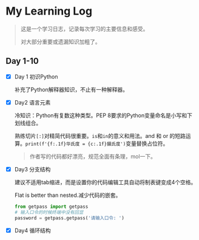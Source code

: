 # My Learning Log

> 这是一个学习日志，记录每次学习的主要信息和感受。
>
> 对大部分重要或遗漏知识加粗了。

## Day 1-10

- [x] Day 1 初识Python

  补充了Python解释器知识，不止有一种解释器。

- [x] Day2 语言元素

  冷知识：Python有复数这种类型。PEP 8要求的Python变量命名是小写和下划线组合。

  熟练切片`[:]`对精简代码很重要。`is`和`in`的意义和用法。and 和 or 的短路运算。`print(f'{f:.1f}华氏度 = {c:.1f}摄氏度')`变量替换占位符。
  
  > 作者写的代码都好漂亮，规范全面有条理，mol一下。
  
- [x] Day3 分支结构

  建议不适用tab缩进，而是设置你的代码编辑工具自动将制表键变成4个空格。

  Flat is better than nested.减少代码的嵌套。

  ```python
  from getpass import getpass
  # 输入口令的时候终端中没有回显
  password = getpass.getpass('请输入口令: ')
  ```
- [x] Day4 循环结构
